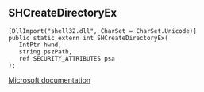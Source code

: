 ## SHCreateDirectoryEx

```
[DllImport("shell32.dll", CharSet = CharSet.Unicode)]
public static extern int SHCreateDirectoryEx(
   IntPtr hwnd,
   string pszPath,
   ref SECURITY_ATTRIBUTES psa
);
```

[Microsoft documentation](https://docs.microsoft.com/en-us/windows/win32/api/shlobj_core/nf-shlobj_core-shcreatedirectoryexw)
